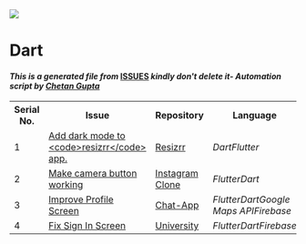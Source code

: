 <!DOCTYPE html>
<html><head><title>Hacktoberfest 2021 Issues</title><link href="../../.meta/style.css" rel="stylesheet"></head><body><img src="https://github.com/ch8n/Hacktoberfest2021/blob/main/assets/logo.png?raw=true" class="center"><h1>Dart</h1><h4><em>This is a generated file from </em><a href="../../ISSUES.md">ISSUES</a><em> kindly don't delete it</em><em>- Automation script by <a href="https://chetangupta.net/about" target="_blank">Chetan Gupta</a></em></h4><table><tr><th>Serial No.</th><th>Issue</th><th>Repository</th><th>Language</th></tr><tr><td>1</td><td><a href="https://github.com/thisisamank/resizrr/issues/4" target="_blank">Add dark mode to &lt;code&gt;resizrr&lt;/code&gt; app.</a></td><td><a href="https://github.com/thisisamank/resizrr/" target="_blank">Resizrr</a></td><td><em>Dart</em><em>Flutter</em></td></tr><tr><td>2</td><td><a href="https://github.com/cankush625/Instagram_Clone/issues/8" target="_blank">Make camera button working</a></td><td><a href="https://github.com/cankush625/Instagram_Clone" target="_blank">Instagram Clone</a></td><td><em>Flutter</em><em>Dart</em></td></tr><tr><td>3</td><td><a href="https://github.com/cankush625/Chat-App/issues/4" target="_blank">Improve Profile Screen</a></td><td><a href="https://github.com/cankush625/Chat-App" target="_blank">Chat-App</a></td><td><em>Flutter</em><em>Dart</em><em>Google Maps API</em><em>Firebase</em></td></tr><tr><td>4</td><td><a href="https://github.com/adityathakurxd/university/issues/24" target="_blank">Fix Sign In Screen</a></td><td><a href="https://github.com/adityathakurxd/university" target="_blank">University</a></td><td><em>Flutter</em><em>Dart</em><em>Firebase</em></td></tr></table></body></html>
